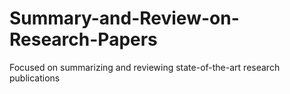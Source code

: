 # Summary-and-Review-on-Research-Papers
Focused on summarizing and reviewing state-of-the-art research publications
